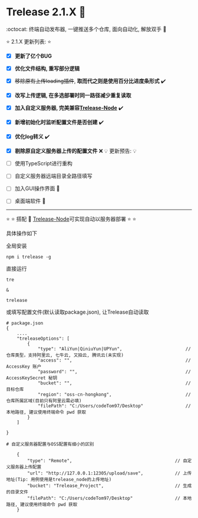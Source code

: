 # Trelease 2.1.X :seedling:
:octocat: 终端自动发布器, 一键推送多个仓库, 面向自动化, 解放双手 :muscle:

:star: 2.1.X 更新列表:  :star:

- [x] **更新了亿个BUG**
- [x] **优化文件结构, 重写部分逻辑**
- [x] ~~移除原有上传loading插件~~, **取而代之则是使用百分比进度条形式** :heavy_check_mark:
- [x] **改写上传逻辑, 在多选部署时同一路径减少重复读取**
- [x] **加入自定义服务器, 完美兼容[Trelease-Node](https://github.com/codeTom97/Trelease-Node)** :heavy_check_mark:
- [x] **新增初始化时监听配置文件是否创建** :heavy_check_mark:
- [x] **优化log转义** :heavy_check_mark:
- [x] **剔除原自定义服务器上传的配置文件** :x:
:bulb: 更新预告: :bulb:
- [ ] 使用TypeScript进行重构
- [ ] 自定义服务器远端目录全路径填写
- [ ] 加入GUI操作界面 :construction:
- [ ] 桌面端软件 :construction:


------------------------------------------------------------

:star: :star: 搭配 :dart: [Trelease-Node](https://github.com/codeTom97/Trelease-Node)可实现自动以服务器部署 :star: :star:


具体操作如下

全局安装
```
npm i trelease -g
```

直接运行
```
tre

&

trelease
```

或填写配置文件(默认读取package.json), 让Trelease自动读取
```
# package.json
{
    ....
    "treleaseOptions": [
        {
            "type": "AliYun|QiniuYun|UPYun",                        // 仓库类型，支持阿里云, 七牛云, 又拍云, 腾讯云(未实现)
            "access": "",                                           // AccessKey 账户
            "password": "",                                         // AccessKeySecret 秘钥
            "bucket": "",                                           // 目标仓库
            "region": "oss-cn-hongkong",                            // 仓库所属区域(目前只有阿里云需必填)
            "filePath": "C:/Users/codeTom97/Desktop"                // 本地路径, 建议使用终端命令 pwd 获取
        }
    ]

}

# 自定义服务器配置与OSS配置有细小的区别

    {
        "type": "Remote",                                       // 自定义服务器上传配置
        "url": "http://127.0.0.1:12305/upload/save",            // 上传地址(Tip: 用例使用是trelease_node的上传地址)
        "bucket": "Trelease_Project",                           // 生成的目录文件
        "filePath": "C:/Users/codeTom97/Desktop"                // 本地路径, 建议使用终端命令 pwd 获取
    }

```